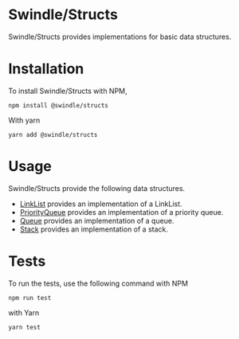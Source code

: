 # Swindle/Structs
Swindle/Structs provides implementations for basic data structures.

# Installation
To install Swindle/Structs with NPM,
```
npm install @swindle/structs
```
With yarn
```
yarn add @swindle/structs
```

# Usage
Swindle/Structs provide the following data structures.
- [LinkList](src/linked-list/README.md) provides an implementation of a LinkList.
- [PriorityQueue](src/priority-queue/README.md) provides an implementation of a priority queue.
- [Queue](src/queue/README.md) provides an implementation of a queue.
- [Stack](src/stack/README.md) provides an implementation of a stack.

# Tests
To run the tests, use the following command with NPM
```
npm run test
```
with Yarn
```
yarn test
```